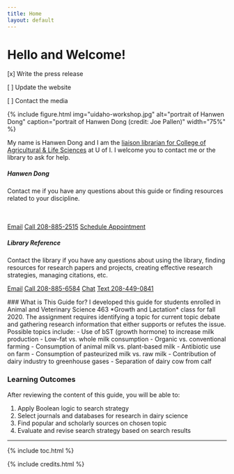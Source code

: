 ```yaml
---
title: Home
layout: default
---
```


# Hello and Welcome!

[x]  Write the press release

[ ]  Update the website

[ ]  Contact the media

{% include figure.html img="uidaho-workshop.jpg" alt="portrait of Hanwen Dong" caption="portrait of Hanwen Dong (credit: Joe Pallen)" width="75%" %}

My name is Hanwen Dong and I am the [liaison librarian for College of Agricultural & Life Sciences](https://www.lib.uidaho.edu/about/liaisons.html) at U of I. I welcome you to contact me or the library to ask for help.
<div class="row">
  <div class="col-sm-6">
    <div class="card">
           <h5 class="card-header">Hanwen Dong</h5> 
      <div class="card-body">
        <p class="card-text">Contact me if you have any questions about this guide or finding resources related to your discipline.<br />
<br /> 
          <br /> 
</p>
        <p> </p>
        <a href = "mailto: hanwendong@uidaho.edu" class="btn bg-warning mb-3">Email</a>
        <a href = "tel:208-885-2515" class="btn bg-warning mb-3">Call 208-885-2515</a>
        <a href = "https://uidaho.co1.qualtrics.com/jfe/form/SV_1GJiDTJ7po0bDk9?topic=Agricultural+%26amp%3B+Life+Sciences&person=Hanwen+Dong&email=hanwendong%40uidaho.edu" class="btn bg-warning mb-3">Schedule Appointment</a>
      </div>
    </div>
  </div>
  <div class="col-sm-6">
    <div class="card">
             <h5 class="card-header">Library Reference </h5> 
      <div class="card-body">
        <p class="card-text">Contact the library if you have any questions about using the library, finding resources for research papers and projects, creating effective research strategies, managing citations, etc.</p>
        <a href = "mailto: libref@uidaho.edu" class="btn bg-warning mb-3">Email</a>
        <a href = "tel:208-885-6584" class="btn bg-warning mb-3">Call 208-885-6584</a>
        <a href = "https://www.lib.uidaho.edu/help/chat.html" class="btn bg-warning mb-3">Chat</a>
        <a href = "sms:208-449-0841" class="btn bg-warning mb-3">Text 208-449-0841</a>
      </div>
    </div>
  </div>
</div>
 <p> 
</p>
### What is This Guide for?
I developed this guide for students enrolled in Animal and Veterinary Science 463 *Growth and Lactation* class for fall 2020. The assignment requires identifying a topic for current topic debate and gathering research information that either supports or refutes the issue. Possible topics include: 
- Use of bST (growth hormone) to increase milk production
- Low-fat vs. whole milk consumption
- Organic vs. conventional farming
- Consumption of animal milk vs. plant-based milk
- Antibiotic use on farm
- Consumption of pasteurized milk vs. raw milk
- Contribution of dairy industry to greenhouse gases
- Separation of dairy cow from calf

### Learning Outcomes
After reviewing the content of this guide, you will be able to:
1. Apply Boolean logic to search strategy
2. Select journals and databases for research in dairy science
3. Find popular and scholarly sources on chosen topic
4. Evaluate and revise search strategy based on search results

------
{% include toc.html %}

{% include credits.html %}
